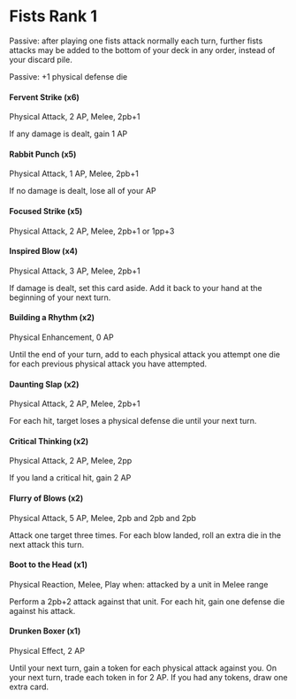 # Fists Rank 1

Passive: after playing one fists attack normally each turn, further fists attacks may be added to the bottom of your deck in any order, instead of your discard pile.

Passive: +1 physical defense die

#### Fervent Strike (x6)

Physical Attack, 2 AP, Melee, 2pb+1

If any damage is dealt, gain 1 AP

#### Rabbit Punch (x5)

Physical Attack, 1 AP, Melee, 2pb+1

If no damage is dealt, lose all of your AP

#### Focused Strike (x5)

Physical Attack, 2 AP, Melee, 2pb+1 or 1pp+3

#### Inspired Blow (x4)

Physical Attack, 3 AP, Melee, 2pb+1

If damage is dealt, set this card aside.
Add it back to your hand at the beginning of your next turn.

#### Building a Rhythm (x2)

Physical Enhancement, 0 AP

Until the end of your turn, add to each physical attack you attempt
one die for each previous physical attack you have attempted.

#### Daunting Slap (x2)

Physical Attack, 2 AP, Melee, 2pb+1

For each hit, target loses a physical defense die until your next turn.

#### Critical Thinking (x2)

Physical Attack, 2 AP, Melee, 2pp

If you land a critical hit, gain 2 AP

#### Flurry of Blows (x2)

Physical Attack, 5 AP, Melee, 2pb and 2pb and 2pb

Attack one target three times. For each blow landed, roll an extra die in the next attack this turn.

#### Boot to the Head (x1)

Physical Reaction, Melee, Play when: attacked by a unit in Melee range

Perform a 2pb+2 attack against that unit. For each hit, gain one defense die against his attack.

#### Drunken Boxer (x1)

Physical Effect, 2 AP

Until your next turn, gain a token for each physical attack against you.
On your next turn, trade each token in for 2 AP. If you had any tokens, draw one extra card.
